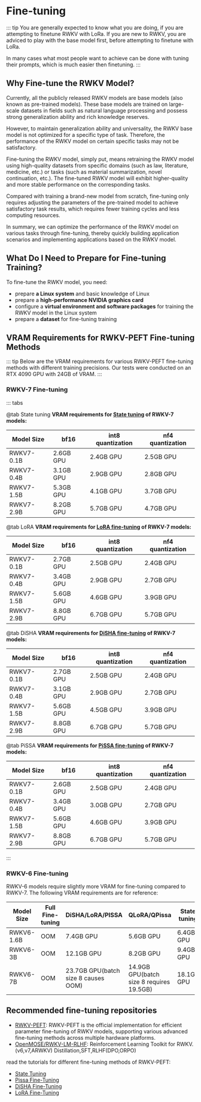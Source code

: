 # Fine-tuning

::: tip
You are generally expected to know what you are doing, if you are attempting to finetune RWKV with LoRa. If you are new to RWKV, you are adviced to play with the base model first, before attempting to finetune with LoRa.

In many cases what most people want to achieve can be done with tuning their prompts, which is much easier then finetuning.
:::

## Why Fine-tune the RWKV Model?

Currently, all the publicly released RWKV models are base models (also known as pre-trained models). These base models are trained on large-scale datasets in fields such as natural language processing and possess strong generalization ability and rich knowledge reserves.

However, to maintain generalization ability and universality, the RWKV base model is not optimized for a specific type of task. Therefore, the performance of the RWKV model on certain specific tasks may not be satisfactory.

Fine-tuning the RWKV model, simply put, means retraining the RWKV model using high-quality datasets from specific domains (such as law, literature, medicine, etc.) or tasks (such as material summarization, novel continuation, etc.). The fine-tuned RWKV model will exhibit higher-quality and more stable performance on the corresponding tasks.

Compared with training a brand-new model from scratch, fine-tuning only requires adjusting the parameters of the pre-trained model to achieve satisfactory task results, which requires fewer training cycles and less computing resources.

In summary, we can optimize the performance of the RWKV model on various tasks through fine-tuning, thereby quickly building application scenarios and implementing applications based on the RWKV model.

## What Do I Need to Prepare for Fine-tuning Training?

To fine-tune the RWKV model, you need:

- prepare **a Linux system** and basic knowledge of Linux
- prepare a **high-performance NVIDIA graphics card**
- configure a **virtual environment and software packages** for training the RWKV model in the Linux system
- prepare a **dataset** for fine-tuning training

## VRAM Requirements for RWKV-PEFT Fine-tuning Methods

::: tip
Below are the VRAM requirements for various RWKV-PEFT fine-tuning methods with different training precisions. Our tests were conducted on an RTX 4090 GPU with 24GB of VRAM.
:::

### RWKV-7 Fine-tuning

::: tabs

@tab State tuning
**VRAM requirements for [State tuning](../RWKV-Fine-Tuning/State-Tuning.md) of RWKV-7 models:**

| Model Size | bf16  | int8 quantization | nf4 quantization |
|------------|---------|--------|--------|
| RWKV7-0.1B | 2.6GB GPU   | 2.4GB GPU  | 2.5GB GPU  |
| RWKV7-0.4B | 3.1GB GPU   | 2.9GB GPU  | 2.8GB GPU  |
| RWKV7-1.5B | 5.3GB GPU   | 4.1GB GPU  | 3.7GB GPU  |
| RWKV7-2.9B   | 8.2GB GPU   | 5.7GB GPU  | 4.7GB GPU  |

@tab LoRA
**VRAM requirements for [LoRA fine-tuning](../RWKV-Fine-Tuning/LoRA-Fine-Tuning.md) of RWKV-7 models:**

| Model Size | bf16  | int8 quantization | nf4 quantization |
|------------|---------|--------|--------|
| RWKV7-0.1B | 2.7GB GPU   | 2.5GB GPU  | 2.4GB GPU  |
| RWKV7-0.4B | 3.4GB GPU   | 2.9GB GPU  | 2.7GB GPU  |
| RWKV7-1.5B | 5.6GB GPU   | 4.6GB GPU  | 3.9GB GPU  |
| RWKV7-2.9B   | 8.8GB GPU   | 6.7GB GPU  | 5.7GB GPU  |

@tab DiSHA
**VRAM requirements for [DiSHA fine-tuning](../RWKV-Fine-Tuning/DiSHA-Fine-Tuning.md) of RWKV-7 models:**

| Model Size | bf16  | int8 quantization | nf4 quantization |
|------------|---------|--------|--------|
| RWKV7-0.1B | 2.7GB GPU   | 2.5GB GPU  | 2.4GB GPU  |
| RWKV7-0.4B | 3.1GB GPU   | 2.9GB GPU  | 2.7GB GPU  |
| RWKV7-1.5B | 5.6GB GPU   | 4.5GB GPU  | 3.9GB GPU  |
| RWKV7-2.9B   | 8.8GB GPU   | 6.7GB GPU  | 5.7GB GPU  |

@tab PiSSA
**VRAM requirements for [PiSSA fine-tuning](../RWKV-Fine-Tuning//Pissa-Fine-Tuning.md) of RWKV-7 models:**

| Model Size | bf16  | int8 quantization | nf4 quantization |
|------------|---------|--------|--------|
| RWKV7-0.1B | 2.6GB GPU   | 2.5GB GPU  | 2.4GB GPU  |
| RWKV7-0.4B | 3.4GB GPU   | 3.0GB GPU  | 2.7GB GPU  |
| RWKV7-1.5B | 5.6GB GPU   | 4.6GB GPU  | 3.9GB GPU  |
| RWKV7-2.9B   | 8.8GB GPU   | 6.7GB GPU  | 5.7GB GPU  |

:::

### RWKV-6 Fine-tuning

RWKV-6 models require slightly more VRAM for fine-tuning compared to RWKV-7. The following VRAM requirements are for reference:

|   Model Size   | Full Fine-tuning | DiSHA/LoRA/PISSA  | QLoRA/QPissa | State tuning |
| --------- | ---- | ---- | ---- | ---- |
| RWKV6-1.6B | OOM | 7.4GB GPU | 5.6GB GPU | 6.4GB GPU |
| RWKV6-3B | OOM  | 12.1GB GPU | 8.2GB GPU | 9.4GB GPU |
| RWKV6-7B | OOM  | 23.7GB GPU(batch size 8 causes OOM) | 14.9GB GPU(batch size 8 requires 19.5GB) | 18.1GB GPU |

## Recommended fine-tuning repositories

- [RWKV-PEFT](https://github.com/JL-er/RWKV-PEFT): RWKV-PEFT is the official implementation for efficient parameter fine-tuning of RWKV models, supporting various advanced fine-tuning methods across multiple hardware platforms.
- [OpenMOSE/RWKV-LM-RLHF](https://github.com/OpenMOSE/RWKV-LM-RLHF): Reinforcement Learning Toolkit for RWKV.(v6,v7,ARWKV) Distillation,SFT,RLHF(DPO,ORPO)

read the tutorials for different fine-tuning methods of RWKV-PEFT:

- [State Tuning](../RWKV-Fine-Tuning/State-Tuning.md)
- [Pissa Fine-Tuning](../RWKV-Fine-Tuning/Pissa-Fine-Tuning.md)
- [DiSHA Fine-Tuning](../RWKV-Fine-Tuning/DiSHA-Fine-Tuning.md)
- [LoRA Fine-Tuning](../RWKV-Fine-Tuning/LoRA-Fine-Tuning.md)
